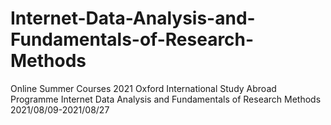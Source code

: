 # Internet-Data-Analysis-and-Fundamentals-of-Research-Methods

Online Summer Courses 2021
Oxford International Study Abroad Programme 
Internet Data Analysis and Fundamentals of Research Methods
2021/08/09-2021/08/27
